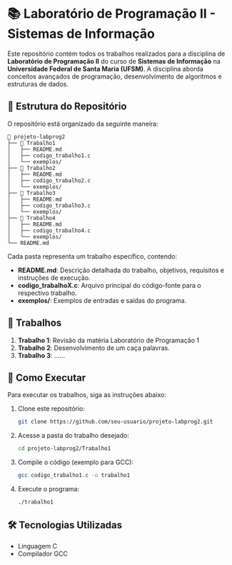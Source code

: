 # 📚 Laboratório de Programação II - Sistemas de Informação

Este repositório contém todos os trabalhos realizados para a disciplina de **Laboratório de Programação II** do curso de **Sistemas de Informação** na **Universidade Federal de Santa Maria (UFSM)**. A disciplina aborda conceitos avançados de programação, desenvolvimento de algoritmos e estruturas de dados.

## 📁 Estrutura do Repositório

O repositório está organizado da seguinte maneira:

```
📂 projeto-labprog2
├── 📂 Trabalho1
│   ├── README.md
│   ├── codigo_trabalho1.c
│   └── exemplos/
├── 📂 Trabalho2
│   ├── README.md
│   ├── codigo_trabalho2.c
│   └── exemplos/
├── 📂 Trabalho3
│   ├── README.md
│   ├── codigo_trabalho3.c
│   └── exemplos/
├── 📂 Trabalho4
│   ├── README.md
│   ├── codigo_trabalho4.c
│   └── exemplos/
└── README.md
```

Cada pasta representa um trabalho específico, contendo:

- **README.md**: Descrição detalhada do trabalho, objetivos, requisitos e instruções de execução.
- **codigo_trabalhoX.c**: Arquivo principal do código-fonte para o respectivo trabalho.
- **exemplos/**: Exemplos de entradas e saídas do programa.

## 📝 Trabalhos

1. **Trabalho 1**: Revisão da matéria Laboratório de Programação 1
2. **Trabalho 2**: Desenvolvimento de um caça palavras.
3. **Trabalho 3**: ......

## 🚀 Como Executar

Para executar os trabalhos, siga as instruções abaixo:

1. Clone este repositório:
   ```bash
   git clone https://github.com/seu-usuario/projeto-labprog2.git
   ```
2. Acesse a pasta do trabalho desejado:
   ```bash
   cd projeto-labprog2/Trabalho1
   ```
3. Compile o código (exemplo para GCC):
   ```bash
   gcc codigo_trabalho1.c -o trabalho1
   ```
4. Execute o programa:
   ```bash
   ./trabalho1
   ```

## 🛠 Tecnologias Utilizadas

- Linguagem C
- Compilador GCC
